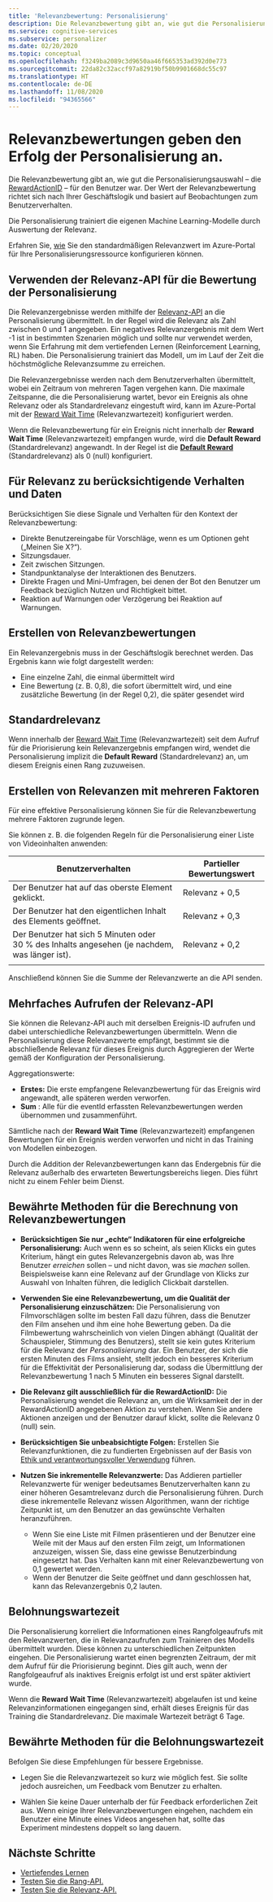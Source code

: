 ```yaml
---
title: 'Relevanzbewertung: Personalisierung'
description: Die Relevanzbewertung gibt an, wie gut die Personalisierungsauswahl – die RewardActionID – für den Benutzer war. Der Wert der Relevanzbewertung richtet sich nach Ihrer Geschäftslogik und basiert auf Beobachtungen zum Benutzerverhalten. Die Personalisierung trainiert die eigenen Machine Learning-Modelle durch Auswertung der Relevanz.
ms.service: cognitive-services
ms.subservice: personalizer
ms.date: 02/20/2020
ms.topic: conceptual
ms.openlocfilehash: f3249ba2089c3d9650aa46f665353ad392d0e773
ms.sourcegitcommit: 22da82c32accf97a82919bf50b9901668dc55c97
ms.translationtype: HT
ms.contentlocale: de-DE
ms.lasthandoff: 11/08/2020
ms.locfileid: "94365566"
---
```

# <a name="reward-scores-indicate-success-of-personalization"></a>Relevanzbewertungen geben den Erfolg der Personalisierung an.

Die Relevanzbewertung gibt an, wie gut die Personalisierungsauswahl – die [RewardActionID](/rest/api/cognitiveservices/personalizer/rank/rank#response) – für den Benutzer war. Der Wert der Relevanzbewertung richtet sich nach Ihrer Geschäftslogik und basiert auf Beobachtungen zum Benutzerverhalten.

Die Personalisierung trainiert die eigenen Machine Learning-Modelle durch Auswertung der Relevanz.

Erfahren Sie, [wie](how-to-settings.md#configure-rewards-for-the-feedback-loop) Sie den standardmäßigen Relevanzwert im Azure-Portal für Ihre Personalisierungsressource konfigurieren können.

## <a name="use-reward-api-to-send-reward-score-to-personalizer"></a>Verwenden der Relevanz-API für die Bewertung der Personalisierung

Die Relevanzergebnisse werden mithilfe der [Relevanz-API](/rest/api/cognitiveservices/personalizer/events/reward) an die Personalisierung übermittelt. In der Regel wird die Relevanz als Zahl zwischen 0 und 1 angegeben. Ein negatives Relevanzergebnis mit dem Wert -1 ist in bestimmten Szenarien möglich und sollte nur verwendet werden, wenn Sie Erfahrung mit dem vertiefenden Lernen (Reinforcement Learning, RL) haben. Die Personalisierung trainiert das Modell, um im Lauf der Zeit die höchstmögliche Relevanzsumme zu erreichen.

Die Relevanzergebnisse werden nach dem Benutzerverhalten übermittelt, wobei ein Zeitraum von mehreren Tagen vergehen kann. Die maximale Zeitspanne, die die Personalisierung wartet, bevor ein Ereignis als ohne Relevanz oder als Standardrelevanz eingestuft wird, kann im Azure-Portal mit der [Reward Wait Time](#reward-wait-time) (Relevanzwartezeit) konfiguriert werden.

Wenn die Relevanzbewertung für ein Ereignis nicht innerhalb der **Reward Wait Time** (Relevanzwartezeit) empfangen wurde, wird die **Default Reward** (Standardrelevanz) angewandt. In der Regel ist die **[Default Reward](how-to-settings.md#configure-reward-settings-for-the-feedback-loop-based-on-use-case)** (Standardrelevanz) als 0 (null) konfiguriert.


## <a name="behaviors-and-data-to-consider-for-rewards"></a>Für Relevanz zu berücksichtigende Verhalten und Daten

Berücksichtigen Sie diese Signale und Verhalten für den Kontext der Relevanzbewertung:

* Direkte Benutzereingabe für Vorschläge, wenn es um Optionen geht („Meinen Sie X?“).
* Sitzungsdauer.
* Zeit zwischen Sitzungen.
* Standpunktanalyse der Interaktionen des Benutzers.
* Direkte Fragen und Mini-Umfragen, bei denen der Bot den Benutzer um Feedback bezüglich Nutzen und Richtigkeit bittet.
* Reaktion auf Warnungen oder Verzögerung bei Reaktion auf Warnungen.

## <a name="composing-reward-scores"></a>Erstellen von Relevanzbewertungen

Ein Relevanzergebnis muss in der Geschäftslogik berechnet werden. Das Ergebnis kann wie folgt dargestellt werden:

* Eine einzelne Zahl, die einmal übermittelt wird
* Eine Bewertung (z. B. 0,8), die sofort übermittelt wird, und eine zusätzliche Bewertung (in der Regel 0,2), die später gesendet wird

## <a name="default-rewards"></a>Standardrelevanz

Wenn innerhalb der [Reward Wait Time](#reward-wait-time) (Relevanzwartezeit) seit dem Aufruf für die Priorisierung kein Relevanzergebnis empfangen wird, wendet die Personalisierung implizit die **Default Reward** (Standardrelevanz) an, um diesem Ereignis einen Rang zuzuweisen.

## <a name="building-up-rewards-with-multiple-factors"></a>Erstellen von Relevanzen mit mehreren Faktoren

Für eine effektive Personalisierung können Sie für die Relevanzbewertung mehrere Faktoren zugrunde legen.

Sie können z. B. die folgenden Regeln für die Personalisierung einer Liste von Videoinhalten anwenden:

|Benutzerverhalten|Partieller Bewertungswert|
|--|--|
|Der Benutzer hat auf das oberste Element geklickt.|Relevanz + 0,5|
|Der Benutzer hat den eigentlichen Inhalt des Elements geöffnet.|Relevanz + 0,3|
|Der Benutzer hat sich 5 Minuten oder 30 % des Inhalts angesehen (je nachdem, was länger ist).|Relevanz + 0,2|
|||

Anschließend können Sie die Summe der Relevanzwerte an die API senden.

## <a name="calling-the-reward-api-multiple-times"></a>Mehrfaches Aufrufen der Relevanz-API

Sie können die Relevanz-API auch mit derselben Ereignis-ID aufrufen und dabei unterschiedliche Relevanzbewertungen übermitteln. Wenn die Personalisierung diese Relevanzwerte empfängt, bestimmt sie die abschließende Relevanz für dieses Ereignis durch Aggregieren der Werte gemäß der Konfiguration der Personalisierung.

Aggregationswerte:

*  **Erstes:** Die erste empfangene Relevanzbewertung für das Ereignis wird angewandt, alle späteren werden verworfen.
* **Sum** : Alle für die eventId erfassten Relevanzbewertungen werden übernommen und zusammenführt.

Sämtliche nach der **Reward Wait Time** (Relevanzwartezeit) empfangenen Bewertungen für ein Ereignis werden verworfen und nicht in das Training von Modellen einbezogen.

Durch die Addition der Relevanzbewertungen kann das Endergebnis für die Relevanz außerhalb des erwarteten Bewertungsbereichs liegen. Dies führt nicht zu einem Fehler beim Dienst.

## <a name="best-practices-for-calculating-reward-score"></a>Bewährte Methoden für die Berechnung von Relevanzbewertungen

* **Berücksichtigen Sie nur „echte“ Indikatoren für eine erfolgreiche Personalisierung:** Auch wenn es so scheint, als seien Klicks ein gutes Kriterium, hängt ein gutes Relevanzergebnis davon ab, was Ihre Benutzer *erreichen* sollen – und nicht davon, was sie *machen* sollen.  Beispielsweise kann eine Relevanz auf der Grundlage von Klicks zur Auswahl von Inhalten führen, die lediglich Clickbait darstellen.

* **Verwenden Sie eine Relevanzbewertung, um die Qualität der Personalisierung einzuschätzen:** Die Personalisierung von Filmvorschlägen sollte im besten Fall dazu führen, dass die Benutzer den Film ansehen und ihm eine hohe Bewertung geben. Da die Filmbewertung wahrscheinlich von vielen Dingen abhängt (Qualität der Schauspieler, Stimmung des Benutzers), stellt sie kein gutes Kriterium für die Relevanz der *Personalisierung* dar. Ein Benutzer, der sich die ersten Minuten des Films ansieht, stellt jedoch ein besseres Kriterium für die Effektivität der Personalisierung dar, sodass die Übermittlung der Relevanzbewertung 1 nach 5 Minuten ein besseres Signal darstellt.

* **Die Relevanz gilt ausschließlich für die RewardActionID:** Die Personalisierung wendet die Relevanz an, um die Wirksamkeit der in der RewardActionID angegebenen Aktion zu verstehen. Wenn Sie andere Aktionen anzeigen und der Benutzer darauf klickt, sollte die Relevanz 0 (null) sein.

* **Berücksichtigen Sie unbeabsichtigte Folgen:** Erstellen Sie Relevanzfunktionen, die zu fundierten Ergebnissen auf der Basis von [Ethik und verantwortungsvoller Verwendung](ethics-responsible-use.md) führen.

* **Nutzen Sie inkrementelle Relevanzwerte:** Das Addieren partieller Relevanzwerte für weniger bedeutsames Benutzerverhalten kann zu einer höheren Gesamtrelevanz durch die Personalisierung führen. Durch diese inkrementelle Relevanz wissen Algorithmen, wann der richtige Zeitpunkt ist, um den Benutzer an das gewünschte Verhalten heranzuführen.
    * Wenn Sie eine Liste mit Filmen präsentieren und der Benutzer eine Weile mit der Maus auf den ersten Film zeigt, um Informationen anzuzeigen, wissen Sie, dass eine gewisse Benutzerbindung eingesetzt hat. Das Verhalten kann mit einer Relevanzbewertung von 0,1 gewertet werden.
    * Wenn der Benutzer die Seite geöffnet und dann geschlossen hat, kann das Relevanzergebnis 0,2 lauten.

## <a name="reward-wait-time"></a>Belohnungswartezeit

Die Personalisierung korreliert die Informationen eines Rangfolgeaufrufs mit den Relevanzwerten, die in Relevanzaufrufen zum Trainieren des Modells übermittelt wurden. Diese können zu unterschiedlichen Zeitpunkten eingehen. Die Personalisierung wartet einen begrenzten Zeitraum, der mit dem Aufruf für die Priorisierung beginnt. Dies gilt auch, wenn der Rangfolgeaufruf als inaktives Ereignis erfolgt ist und erst später aktiviert wurde.

Wenn die **Reward Wait Time** (Relevanzwartezeit) abgelaufen ist und keine Relevanzinformationen eingegangen sind, erhält dieses Ereignis für das Training die Standardrelevanz. Die maximale Wartezeit beträgt 6 Tage.

## <a name="best-practices-for-reward-wait-time"></a>Bewährte Methoden für die Belohnungswartezeit

Befolgen Sie diese Empfehlungen für bessere Ergebnisse.

* Legen Sie die Relevanzwartezeit so kurz wie möglich fest. Sie sollte jedoch ausreichen, um Feedback vom Benutzer zu erhalten.

* Wählen Sie keine Dauer unterhalb der für Feedback erforderlichen Zeit aus. Wenn einige Ihrer Relevanzbewertungen eingehen, nachdem ein Benutzer eine Minute eines Videos angesehen hat, sollte das Experiment mindestens doppelt so lang dauern.

## <a name="next-steps"></a>Nächste Schritte

* [Vertiefendes Lernen](concepts-reinforcement-learning.md)
* [Testen Sie die Rang-API.](https://westus2.dev.cognitive.microsoft.com/docs/services/personalizer-api/operations/Rank/console)
* [Testen Sie die Relevanz-API.](https://westus2.dev.cognitive.microsoft.com/docs/services/personalizer-api/operations/Reward)